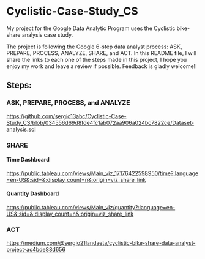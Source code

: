 # Cyclistic-Case-Study_CS

My project for the Google Data Analytic Program uses the Cyclistic bike-share analysis case study.

The project is following the Google 6-step data analyst process: ASK, PREPARE, PROCESS, ANALYZE, SHARE, and ACT.
In this README file, I will share the links to each one of the steps made in this project, I hope you enjoy my work and leave a review if possible.
Feedback is gladly welcome!!

## Steps:

### ASK, PREPARE, PROCESS, and ANALYZE
<https://github.com/sergio13abc/Cyclistic-Case-Study_CS/blob/034556d69d8fde4fc1ab072aa906a024bc7822ce/Dataset-analysis.sql>

### SHARE

#### Time Dashboard
<https://public.tableau.com/views/Main_viz_17176422598950/time?:language=en-US&:sid=&:display_count=n&:origin=viz_share_link>
#### Quantity Dashboard
<https://public.tableau.com/views/Main_viz/quantity?:language=en-US&:sid=&:display_count=n&:origin=viz_share_link>

### ACT
<https://medium.com/@sergio21landaeta/cyclistic-bike-share-data-analyst-project-ac4bde88d656>
